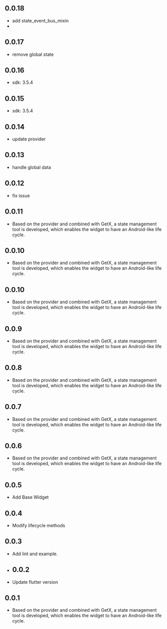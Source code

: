 ## 0.0.18

* add state_event_bus_mixin
* 
## 0.0.17

* remove global state

## 0.0.16

* sdk: 3.5.4

## 0.0.15

* sdk: 3.5.4

## 0.0.14

* update provider

## 0.0.13

* handle global data

## 0.0.12

* fix issue

## 0.0.11

* Based on the provider and combined with GetX, a state management tool is developed, which enables
  the widget to have an Android-like life cycle.

## 0.0.10

* Based on the provider and combined with GetX, a state management tool is developed, which enables
  the widget to have an Android-like life cycle.

## 0.0.10

* Based on the provider and combined with GetX, a state management tool is developed, which enables
  the widget to have an Android-like life cycle.

## 0.0.9

* Based on the provider and combined with GetX, a state management tool is developed, which enables
  the widget to have an Android-like life cycle.

## 0.0.8

* Based on the provider and combined with GetX, a state management tool is developed, which enables
  the widget to have an Android-like life cycle.

## 0.0.7

* Based on the provider and combined with GetX, a state management tool is developed, which enables
  the widget to have an Android-like life cycle.

## 0.0.6

* Based on the provider and combined with GetX, a state management tool is developed, which enables
  the widget to have an Android-like life cycle.

## 0.0.5

* Add Base Widget

## 0.0.4

* Modify lifecycle methods

## 0.0.3

* Add lint and example.
* ## 0.0.2

* Update flutter version

## 0.0.1

* Based on the provider and combined with GetX, a state management tool is developed, which enables
  the widget to have an Android-like life cycle.

















